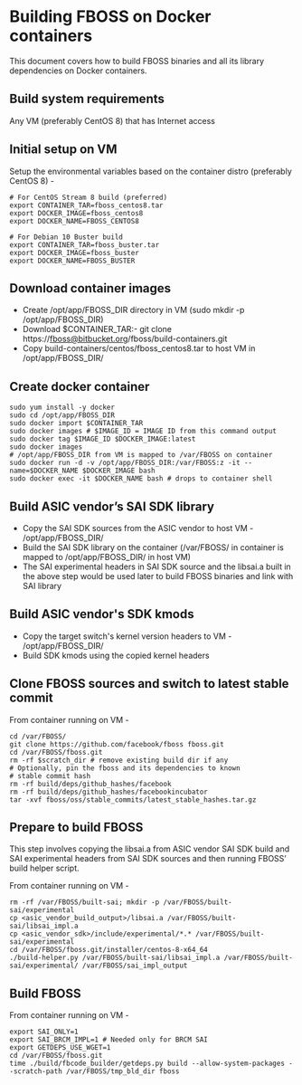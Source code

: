 <a name="building">

# Building FBOSS on Docker containers

</a>

This document covers how to build FBOSS binaries and all its library
dependencies on Docker containers.

## Build system requirements

Any VM (preferably CentOS 8) that has Internet access


## Initial setup on VM

Setup the environmental variables based on the container distro (preferably CentOS 8) -

```
# For CentOS Stream 8 build (preferred)
export CONTAINER_TAR=fboss_centos8.tar
export DOCKER_IMAGE=fboss_centos8
export DOCKER_NAME=FBOSS_CENTOS8

# For Debian 10 Buster build
export CONTAINER_TAR=fboss_buster.tar
export DOCKER_IMAGE=fboss_buster
export DOCKER_NAME=FBOSS_BUSTER
```

## Download container images

- Create /opt/app/FBOSS_DIR directory in VM (sudo mkdir -p /opt/app/FBOSS_DIR)
- Download $CONTAINER_TAR:- git clone https://fboss@bitbucket.org/fboss/build-containers.git
- Copy build-containers/centos/fboss_centos8.tar to host VM in /opt/app/FBOSS_DIR/


## Create docker container

```
sudo yum install -y docker
sudo cd /opt/app/FBOSS_DIR
sudo docker import $CONTAINER_TAR
sudo docker images # $IMAGE_ID = IMAGE ID from this command output
sudo docker tag $IMAGE_ID $DOCKER_IMAGE:latest
sudo docker images
# /opt/app/FBOSS_DIR from VM is mapped to /var/FBOSS on container
sudo docker run -d -v /opt/app/FBOSS_DIR:/var/FBOSS:z -it --name=$DOCKER_NAME $DOCKER_IMAGE bash
sudo docker exec -it $DOCKER_NAME bash # drops to container shell
```

## Build ASIC vendor’s SAI SDK library
- Copy the SAI SDK sources from the ASIC vendor to host VM - /opt/app/FBOSS_DIR/
- Build the SAI SDK library on the container (/var/FBOSS/ in container is mapped
  to /opt/app/FBOSS_DIR/ in host VM)
- The SAI experimental headers in SAI SDK source and the libsai.a built in the
  above step would be used later to build FBOSS binaries and link with SAI library


## Build ASIC vendor's SDK kmods
- Copy the target switch's kernel version headers to VM - /opt/app/FBOSS_DIR/
- Build SDK kmods using the copied kernel headers


## Clone FBOSS sources and switch to latest stable commit

From container running on VM -

```
cd /var/FBOSS/
git clone https://github.com/facebook/fboss fboss.git
cd /var/FBOSS/fboss.git
rm -rf $scratch_dir # remove existing build dir if any
# Optionally, pin the fboss and its dependencies to known
# stable commit hash
rm -rf build/deps/github_hashes/facebook
rm -rf build/deps/github_hashes/facebookincubator
tar -xvf fboss/oss/stable_commits/latest_stable_hashes.tar.gz
```

## Prepare to build FBOSS

This step involves copying the libsai.a from ASIC vendor SAI SDK build and SAI experimental headers from SAI SDK sources and then running FBOSS’ build helper script.

From container running on VM -

```
rm -rf /var/FBOSS/built-sai; mkdir -p /var/FBOSS/built-sai/experimental
cp <asic_vendor_build_output>/libsai.a /var/FBOSS/built-sai/libsai_impl.a
cp <asic_vendor_sdk>/include/experimental/*.* /var/FBOSS/built-sai/experimental
cd /var/FBOSS/fboss.git/installer/centos-8-x64_64
./build-helper.py /var/FBOSS/built-sai/libsai_impl.a /var/FBOSS/built-sai/experimental/ /var/FBOSS/sai_impl_output
```

## Build FBOSS

From container running on VM -

```
export SAI_ONLY=1
export SAI_BRCM_IMPL=1 # Needed only for BRCM SAI
export GETDEPS_USE_WGET=1
cd /var/FBOSS/fboss.git
time ./build/fbcode_builder/getdeps.py build --allow-system-packages --scratch-path /var/FBOSS/tmp_bld_dir fboss
```
